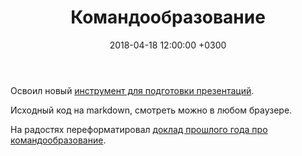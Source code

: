 ﻿---
title: Командообразование
date: "2018-04-18 12:00:00 +0300"
id: team-building
excerpt: Доклад, прочитанный на заседании Московского клуба программистов 26 октября 2017 года.
comments: true
---

Освоил новый [инструмент для подготовки презентаций](https://github.com/gnab/remark).

Исходный код на markdown, смотреть можно в любом браузере.

На радостях переформатировал [доклад прошлого года про командообразование](/presentations/team-building).
